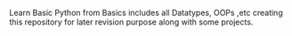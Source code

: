 Learn Basic Python from Basics
includes all Datatypes, OOPs ,etc
creating this repository for later revision purpose along with some projects.

